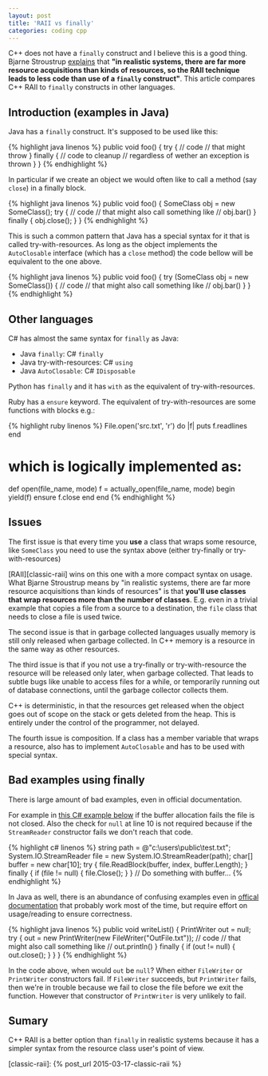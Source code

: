 ```yaml
---
layout: post
title: 'RAII vs finally'
categories: coding cpp
---
```


C++ does not have a `finally` construct and I believe this is a good thing.
Bjarne Stroustrup [explains][finally-explain] that **"in realistic systems, there
are far more resource acquisitions than kinds of resources, so the RAII
technique leads to less code than use of a `finally` construct"**. This article
compares C++ RAII to `finally` constructs in other languages.


## Introduction (examples in Java)

Java has a `finally` construct. It's supposed to be used like this:

{% highlight java linenos %}
public void foo() {
  try {
    // code
    // that might throw
  } finally {
    // code to cleanup
    // regardless of wether an exception is thrown
  }
}
{% endhighlight %}

In particular if we create an object we would often like to call a method (say
`close`) in a finally block.

{% highlight java linenos %}
public void foo() {
  SomeClass obj = new SomeClass();
  try {
    // code
    // that might also call something like
    // obj.bar()
  } finally {
    obj.close();
  }
}
{% endhighlight %}

This is such a common pattern that Java has a special syntax for it that is
called try-with-resources. As long as the object implements the `AutoClosable`
interface (which has a `close` method) the code bellow will be equivalent to
the one above.

{% highlight java linenos %}
public void foo() {
  try (SomeClass obj = new SomeClass()) {
    // code
    // that might also call something like
    // obj.bar()
  }
}
{% endhighlight %}


## Other languages

C# has almost the same syntax for `finally` as Java:

- Java `finally`: C# `finally`
- Java try-with-resources: C# `using`
- Java `AutoClosable`: C# `IDisposable`

Python has `finally` and it has `with` as the equivalent of try-with-resources.

Ruby has a `ensure` keyword. The equivalent of try-with-resources are some
functions with blocks e.g.:

{% highlight ruby linenos %}
File.open('src.txt', 'r') do |f|
  puts f.readlines
end

# which is logically implemented as:
def open(file_name, mode)
  f = actually_open(file_name, mode)
  begin
    yield(f)
  ensure
    f.close
  end
end
{% endhighlight %}


## Issues

The first issue is that every time you **use** a class that wraps some
resource, like `SomeClass` you need to use the syntax above (either try-finally
or try-with-resources)

[RAII][classic-raii] wins on this one with a more compact syntax on usage.
What Bjarne Stroustrup means by "in realistic systems, there are far more
resource acquisitions than kinds of resources" is that **you'll use classes that
wrap resources more than the number of classes**. E.g. even in a trivial
example that copies a file from a source to a destination, the `file` class
that needs to close a file is used twice.

The second issue is that in garbage collected languages usually memory is still
only released when garbage collected. In C++ memory is a resource in the same
way as other resources.

The third issue is that if you not use a try-finally or try-with-resource the
resource will be released only later, when garbage collected. That leads to
subtle bugs like unable to access files for a while, or temporarily running out
of database connections, until the garbage collector collects them.

C++ is deterministic, in that the resources get released when the object goes
out of scope on the stack or gets deleted from the heap. This is entirely under
the control of the programmer, not delayed.

The fourth issue is composition. If a class has a member variable that wraps a
resource, also has to implement `AutoClosable` and has to be used with special
syntax.


## Bad examples using finally

There is large amount of bad examples, even in official documentation.

For example in [this C# example below][csharp-finally-bad] if the buffer
allocation fails the file is not closed. Also the check for `null` at line 10
is not required because if the `StreamReader` constructor fails we don't reach
that code.

{% highlight c# linenos %}
string path = @"c:\users\public\test.txt";
System.IO.StreamReader file = new System.IO.StreamReader(path);
char[] buffer = new char[10];
try
{
  file.ReadBlock(buffer, index, buffer.Length);
}
finally
{
  if (file != null)
  {
     file.Close();
  }
}
// Do something with buffer...
{% endhighlight %}

In Java as well, there is an abundance of confusing examples even in
[offical][java-finally-bad-1] [documentation][java-finally-bad-2] that probably
work most of the time, but require effort on usage/reading to ensure
correctness.

{% highlight java linenos %}
public void writeList() {
  PrintWriter out = null;
  try {
    out = new PrintWriter(new FileWriter("OutFile.txt"));
    // code
    // that might also call something like
    // out.println()
  } finally {
    if (out != null) {
      out.close();
    }
  }
}
{% endhighlight %}

In the code above, when would `out` be `null`? When either `FileWriter` or
`PrintWriter` constructors fail. If `FileWriter` succeeds, but `PrintWriter`
fails, then we're in trouble because we fail to close the file before we exit
the function. However that constructor of `PrintWriter` is very unlikely to
fail.

## Sumary

C++ RAII is a better option than `finally` in realistic systems because it has
a simpler syntax from the resource class user's point of view.


[finally-explain]:     http://www.stroustrup.com/bs_faq2.html#finally
[java-finally-bad-1]:  http://docs.oracle.com/javase/tutorial/essential/exceptions/putItTogether.html
[java-finally-bad-2]:  http://docs.oracle.com/javase/tutorial/essential/exceptions/tryResourceClose.html
[csharp-finally-bad]:  https://msdn.microsoft.com/en-us/library/dszsf989.aspx
[classic-raii]:        {% post_url 2015-03-17-classic-raii %}

